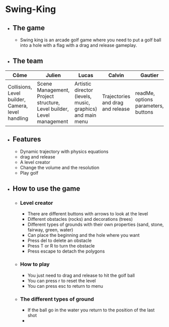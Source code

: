 # Swing-King
   - ## The game
     - Swing king is an arcade golf game where you need to put a golf ball into a hole with a flag with a drag and release gameplay.
   - ## The team
| Côme                                              | Julien                           | Lucas                                                     | Calvin                            | Gautier                             |
|---------------------------------------------------|----------------------------------|-----------------------------------------------------------|-----------------------------------|-------------------------------------|
| Collisions, Level builder, Camera, level handling | Scene Management, Project structure, Level builder, Level management | Artistic director (levels, music, graphics) and main menu | Trajectories and drag and release | readMe, options parameters, buttons |
     
- ## Features
     - Dynamic trajectory with physics equations
     - drag and release
     - A level creator
     - Change the volume and the resolution
     - Play golf

- ## How to use the game
  - ### Level creator
    - There are different buttons with arrows to look at the level
    - Different obstacles (rocks) and decorations (trees)
    - Different types of grounds with their own properties (sand, stone, fairway, green, water)
    - Can place the beginning and the hole where you want
    - Press del to delete an obstacle
    - Press T or R to turn the obstacle
    - Press escape to detach the polygons
  - ### How to play
    - You just need to drag and release to hit the golf ball
    - You can press r to reset the level
    - You can press esc to return to menu
  - ### The different types of ground
    - If the ball go in the water you return to the position of the last shot
    - 